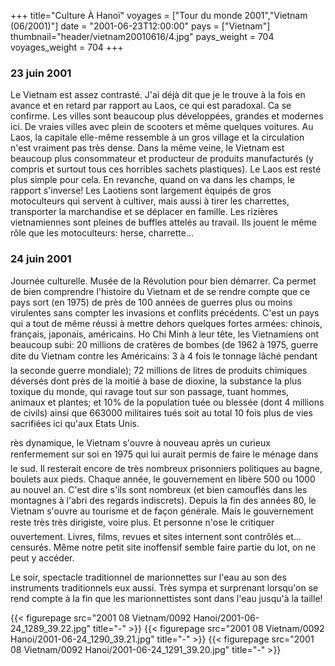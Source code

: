 +++
title="Culture À Hanoï"
voyages = ["Tour du monde 2001","Vietnam (06/2001)"]
date = "2001-06-23T12:00:00"
pays = ["Vietnam"]
thumbnail="header/vietnam20010616/4.jpg"
pays_weight = 704
voyages_weight = 704
+++
### 23 juin 2001

Le Vietnam est assez contrasté. J'ai déjà dit que je le trouve à la fois en 
avance et en retard par rapport au Laos, ce qui est paradoxal. Ca se confirme. 
Les villes sont beaucoup plus développées, grandes et modernes ici. De vraies 
villes avec plein de scooters et même quelques voitures. Au Laos, la capitale 
elle-même ressemble à un gros village et la circulation n'est vraiment pas très 
dense. Dans la même veine, le Vietnam est beaucoup plus consommateur et producteur 
de produits manufacturés (y compris et surtout tous ces horribles sachets plastiques). 
Le Laos est resté plus simple pour cela. En revanche, quand on va dans les champs, 
le rapport s'inverse! Les Laotiens sont largement équipés de gros motoculteurs 
qui servent à cultiver, mais aussi à tirer les charrettes, transporter la marchandise 
et se déplacer en famille. Les rizières vietnamiennes sont pleines de buffles 
attelés au travail. Ils jouent le même rôle que les motoculteurs: herse, charrette...

### 24 juin 2001

Journée culturelle. Musée de la Révolution pour bien démarrer. Ca permet de 
bien comprendre l'histoire du Vietnam et de se rendre compte que ce pays sort 
(en 1975) de près de 100 années de guerres plus ou moins virulentes sans compter 
les invasions et conflits précédents. C'est un pays qui a tout de même réussi 
à mettre dehors quelques fortes armées: chinois, français, japonais, américains. 
Ho Chi Minh à leur tête, les Vietnamiens ont beaucoup subi: 20 millions de cratères 
de bombes (de 1962 à 1975, guerre dite du Vietnam contre les Américains: 3 
à 4 fois le tonnage lâché pendant la seconde guerre mondiale); 72 millions de 
litres de produits chimiques déversés dont près de la moitié à base de dioxine, 
la substance la plus toxique du monde, qui ravage tout sur son passage, tuant 
hommes, animaux et plantes; et 10% de la population tuée ou blessée (dont 4 
millions de civils) ainsi que 663000 militaires tués soit au total 10 fois plus 
de vies sacrifiées ici qu'aux Etats Unis. 

rès dynamique, le Vietnam s'ouvre à nouveau après un curieux renfermement sur 
soi en 1975 qui lui aurait permis de faire le ménage dans le sud. Il resterait 
encore de très nombreux prisonniers politiques au bagne, boulets aux pieds. 
Chaque année, le gouvernement en libère 500 ou 1000 au nouvel an. C'est dire 
s'ils sont nombreux (et bien camouflés dans les montagnes à l'abri des regards 
indiscrets). Depuis la fin des années 80, le Vietnam s'ouvre au tourisme et 
de façon générale. Mais le gouvernement reste très très dirigiste, voire plus. 
Et personne n'ose le critiquer ouvertement. Livres, films, revues et sites internent 
sont contrôlés et... censurés. Même notre petit site inoffensif semble faire 
partie du lot, on ne peut y accéder. 

Le soir, spectacle traditionnel de marionnettes sur l'eau au son des instruments 
traditionnels eux aussi. Très sympa et surprenant lorsqu'on se rend compte à 
la fin que les marionnettistes sont dans l'eau jusqu'à la taille! 


<div id="TOTO">{{< figurepage src="2001 08 Vietnam/0092 Hanoi/2001-06-24_1289_39.22.jpg" title="-"  >}}
{{< figurepage src="2001 08 Vietnam/0092 Hanoi/2001-06-24_1290_39.21.jpg" title="-"  >}}
{{< figurepage src="2001 08 Vietnam/0092 Hanoi/2001-06-24_1291_39.20.jpg" title="-"  >}}
</DIV>

